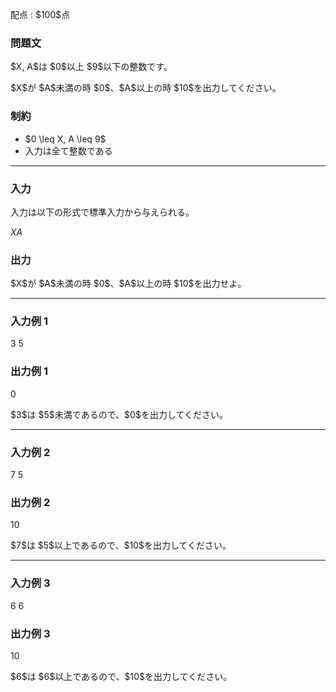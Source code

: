 
<div>

<span>

<span>

<p>
配点 : $100$点
</p>

<div>

<section>

### **問題文**

<p>
$X, A$は $0$以上 $9$以下の整数です。
</p>

<p>
$X$が $A$未満の時 $0$、$A$以上の時 $10$を出力してください。
</p>

</section>

</div>

<div>

<section>

### **制約**

<ul>

<li>
$0 \leq X, A \leq 9$
</li>

<li>
入力は全て整数である    
</li>

</ul>

</section>

</div>

---

<div>

<div>

<section>

### **入力**

<p>
入力は以下の形式で標準入力から与えられる。
</p>

<div>

$X$$A$
</div>

</section>

</div>

<div>

<section>

### **出力**

<p>
$X$が $A$未満の時 $0$、$A$以上の時 $10$を出力せよ。
</p>

</section>

</div>

</div>

---

<div>

<section>

### **入力例 1**

<div>

3 5

</div>

</section>

</div>

<div>

<section>

### **出力例 1**

<div>

0

</div>

<p>
$3$は $5$未満であるので、$0$を出力してください。    
</p>

</section>

</div>

---

<div>

<section>

### **入力例 2**

<div>

7 5

</div>

</section>

</div>

<div>

<section>

### **出力例 2**

<div>

10

</div>

<p>
$7$は $5$以上であるので、$10$を出力してください。
</p>

</section>

</div>

---

<div>

<section>

### **入力例 3**

<div>

6 6

</div>

</section>

</div>

<div>

<section>

### **出力例 3**

<div>

10

</div>

<p>
$6$は $6$以上であるので、$10$を出力してください。
</p>

</section>

</div>

</span>

</span>

</div>
